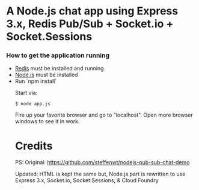 

<h1>A Node.js chat app using Express 3.x, Redis Pub/Sub + Socket.io + Socket.Sessions</h1>

<h3>How to get the application running</h3>
<ul>
<li><a href="http://redis.io">Redis</a> must be installed and running.
<li><a href="http://nodejs.org">Node.js</a> must be installed
<li>Run `npm install` </li>

Start via:

`$ node app.js`

Fire up your favorite browser and go to "localhost". Open more browser windows to see it in work.


<h1>Credits</h1>
<p>
PS: Original: <a href="https://github.com/steffenwt/nodejs-pub-sub-chat-demo">https://github.com/steffenwt/nodejs-pub-sub-chat-demo</a></p>

<p>
Updated: HTML is kept the same but, Node.js part is rewritten to use Express 3.x, Socket.io, Socket.Sessions, & Cloud Foundry</p>
</p>